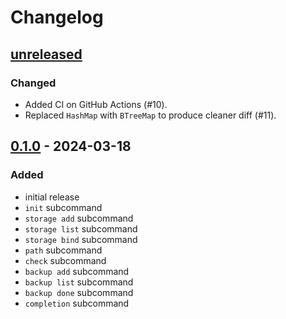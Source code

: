 # Changelog

## [unreleased]

### Changed
- Added CI on GitHub Actions (#10).
- Replaced `HashMap` with `BTreeMap` to produce cleaner diff (#11).

## [0.1.0] - 2024-03-18

### Added
- initial release
- `init` subcommand
- `storage add` subcommand
- `storage list` subcommand
- `storage bind` subcommand
- `path` subcommand
- `check` subcommand
- `backup add` subcommand
- `backup list` subcommand
- `backup done` subcommand
- `completion` subcommand

[unreleased]: https://github.com/qwjyh/xdbm/compare/v0.1.0...HEAD
[0.1.0]: https://github.com/qwjyh/xdbm/releases/tag/v0.1.0
